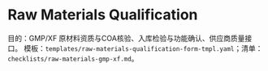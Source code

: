 # Raw Materials Qualification

目的：GMP/XF 原材料资质与COA核验、入库检验与功能确认、供应商质量接口。
模板：`templates/raw-materials-qualification-form-tmpl.yaml`；清单：`checklists/raw-materials-gmp-xf.md`。
